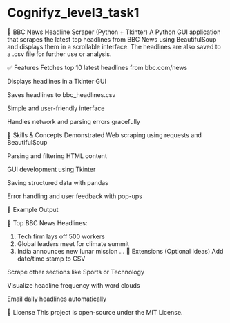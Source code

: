 # Cognifyz_level3_task1

📰 BBC News Headline Scraper (Python + Tkinter)
A Python GUI application that scrapes the latest top headlines from BBC News using BeautifulSoup and displays them in a scrollable interface. The headlines are also saved to a .csv file for further use or analysis.

✅ Features
Fetches top 10 latest headlines from bbc.com/news

Displays headlines in a Tkinter GUI

Saves headlines to bbc_headlines.csv

Simple and user-friendly interface

Handles network and parsing errors gracefully

🧠 Skills & Concepts Demonstrated
Web scraping using requests and BeautifulSoup

Parsing and filtering HTML content

GUI development using Tkinter

Saving structured data with pandas

Error handling and user feedback with pop-ups

📸 Example Output


📰 Top BBC News Headlines:

1. Tech firm lays off 500 workers
2. Global leaders meet for climate summit
3. India announces new lunar mission
...
🧩 Extensions (Optional Ideas)
Add date/time stamp to CSV

Scrape other sections like Sports or Technology

Visualize headline frequency with word clouds

Email daily headlines automatically

📄 License
This project is open-source under the MIT License.

